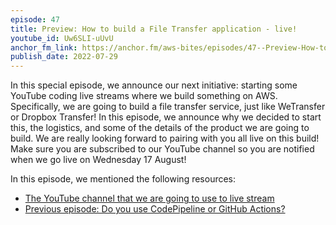 ```yaml
---
episode: 47
title: Preview: How to build a File Transfer application - live!
youtube_id: Uw6SLI-uUvU
anchor_fm_link: https://anchor.fm/aws-bites/episodes/47--Preview-How-to-build-a-File-Transfer-application---live-e1lp6qu
publish_date: 2022-07-29
---
```


In this special episode, we announce our next initiative: starting some YouTube coding live streams where we build something on AWS. Specifically, we are going to build a file transfer service, just like WeTransfer or Dropbox Transfer! In this episode, we announce why we decided to start this, the logistics, and some of the details of the product we are going to build.
We are really looking forward to pairing with you all live on this build! Make sure you are subscribed to our YouTube channel so you are notified when we go live on Wednesday 17 August!

In this episode, we mentioned the following resources:

- [The YouTube channel that we are going to use to live stream](https://www.youtube.com/AWSBites)
- [Previous episode: Do you use CodePipeline or GitHub Actions?](/44-do-you-use-codepipeline-or-github-actions/)
